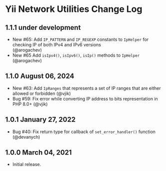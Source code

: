 # Yii Network Utilities Change Log

## 1.1.1 under development

- New #65: Add `IP_PATTERN` and `IP_REGEXP` constants  to `IpHelper` for checking IP of both IPv4 and IPv6 versions             
  (@arogachev)
- New #65 Add `isIpv4()`, `isIpv6()`, `isIp()` methods to `IpHelper` (@arogachev)

## 1.1.0 August 06, 2024

- New #63: Add `IpRanges` that represents a set of IP ranges that are either allowed or forbidden (@vjik)
- Bug #59: Fix error while converting IP address to bits representation in PHP 8.0+ (@vjik)

## 1.0.1 January 27, 2022

- Bug #40: Fix return type for callback of `set_error_handler()` function (@devanych)

## 1.0.0 March 04, 2021

- Initial release.
